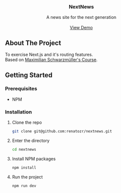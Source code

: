 <!-- PROJECT LOGO -->
<div align="center">
  <h3 align="center">NextNews</h3>

  <p align="center">
    A news site for the next generation
    <br />
    <br />
    <a href="https://nextnews-one.vercel.app/">View Demo</a>
  </p>
</div>

<!-- ABOUT THE PROJECT -->

## About The Project

To exercise Next.js and it's routing features.<br />
Based on <a href="https://www.udemy.com/course/nextjs-react-the-complete-guide">Maximilian Schwarzmüller's Course</a>.

<!-- GETTING STARTED -->

## Getting Started

### Prerequisites

- NPM

### Installation

1. Clone the repo
   ```sh
   git clone git@github.com:renatozr/nextnews.git
   ```
2. Enter the directory
   ```sh
   cd nextnews
   ```
3. Install NPM packages
   ```sh
   npm install
   ```
4. Run the project
   ```sh
   npm run dev
   ```
